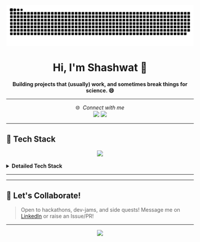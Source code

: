 <!-- Banner or animated GIF -->
<p align="center">
  <img src="https://github.com/Platane/snk/raw/output/github-contribution-grid-snake.svg" alt="snake animation" />
</p>

<h1 align="center">Hi, I'm Shashwat 👋</h1>
<p align="center"> <b>Building projects that (usually) work, and sometimes break things for science. 😄</b> </p>

---

<div align="center">

🌐 &nbsp;*Connect with me*  
<a href="https://www.linkedin.com/in/shashwat-dewangan-408637246/"><img src="https://img.shields.io/badge/LinkedIn-%230077B5?style=for-the-badge&logo=linkedin&logoColor=white" /></a>
<a href="https://leetcode.com/u/shashwat444/"><img src="https://img.shields.io/badge/LeetCode-FFA116?style=for-the-badge&logo=LeetCode&logoColor=black" /></a>
  
</div>

---

## 🚀 Tech Stack  
<p align="center">
  <img src="https://skillicons.dev/icons?i=cpp,html,css,js,react,nodejs,express,mongodb,mysql,git,github,tensorflow,scikitlearn,vercel,postman" />
</p>

<details>
  <summary><b>Detailed Tech Stack</b></summary>
  
  ![C++](https://img.shields.io/badge/c++-%2300599C.svg?style=for-the-badge&logo=c%2B%2B&logoColor=white)
  ![HTML5](https://img.shields.io/badge/html5-%23E34F26.svg?style=for-the-badge&logo=html5&logoColor=white)
  ![Render](https://img.shields.io/badge/Render-46E3B7.svg?style=for-the-badge&logo=render&logoColor=white)
  ![Express.js](https://img.shields.io/badge/express.js-%23404d59.svg?style=for-the-badge&logo=express&logoColor=%2361DAFB)
  ![NodeJS](https://img.shields.io/badge/node.js-6DA55F?style=for-the-badge&logo=node.js&logoColor=white)
  ![React](https://img.shields.io/badge/react-%2320232a.svg?style=for-the-badge&logo=react&logoColor=%2361DAFB)
  ![Socket.io](https://img.shields.io/badge/Socket.io-black?style=for-the-badge&logo=socket.io&badgeColor=010101)
  ![Vite](https://img.shields.io/badge/vite-%23646CFF.svg?style=for-the-badge&logo=vite&logoColor=white)
  ![MongoDB](https://img.shields.io/badge/MongoDB-%234ea94b.svg?style=for-the-badge&logo=mongodb&logoColor=white)
  ![MySQL](https://img.shields.io/badge/mysql-4479A1.svg?style=for-the-badge&logo=mysql&logoColor=white)
  ![scikit-learn](https://img.shields.io/badge/scikit--learn-%23F7931E.svg?style=for-the-badge&logo=scikit-learn&logoColor=white)
  ![TensorFlow](https://img.shields.io/badge/TensorFlow-%23FF6F00.svg?style=for-the-badge&logo=TensorFlow&logoColor=white)
  ![Git](https://img.shields.io/badge/git-%23F05033.svg?style=for-the-badge&logo=git&logoColor=white)
  ![GitHub](https://img.shields.io/badge/github-%23121011.svg?style=for-the-badge&logo=github&logoColor=white)
  ![Postman](https://img.shields.io/badge/Postman-FF6C37?style=for-the-badge&logo=postman&logoColor=white)
</details>

---



---



## 🤝 Let's Collaborate!
> Open to hackathons, dev-jams, and side quests! Message me on [LinkedIn](https://www.linkedin.com/in/shashwat-dewangan-408637246/) or raise an Issue/PR!

---

<p align="center">
  <img src="https://capsule-render.vercel.app/api?type=waving&color=gradient&height=60&section=footer"/>
</p>
